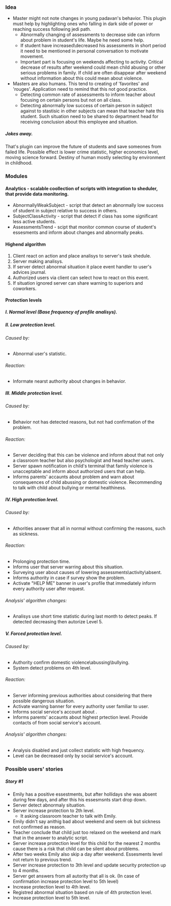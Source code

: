 ﻿### Idea
- Master might not note changes in young padavan's behavior.
This plugin must help by highlighting ones who falling in dark side of power or reaching success following jedi path.
	- Abnormally changing of assessments to decrease side can inform about problem in student's life. Maybe he need some help.
	- If student have increased\decreased his assessments in short period it need to be mentioned in personal conversation to motivate movement.
	- Important part is focusing on weekends affecting to activity. 
	Critical decrease of results after weekend could mean child abusing or other serious problems in family.
	If child are often disappear after weekend without information about this could mean about violence.
- Masters are also humans. This tend to creating of 'favorites' and 'rouges'. Application need to remind that this not good practice.
	- Detecting common rate of assessments to inform teacher about focusing on certain persons but not on all class.
	- Detecting abnormally low success of certain person in subject against to stastisic in other subjects can mean that teacher hate this student.
	Such situation need to be shared to department head for receiving conclusion about this employee and situation.

##### Jokes away. 
That's plugin can improve the future of students and save someones from failed life.
Possible effect is lower crime statistic, higher economics level, moving science forward.
Destiny of human mostly selecting by environment in childhood.

### Modules
#### Analytics - scalable coollection of scripts with integration to sheduler, that provide data monitoring.
- AbnormallyWeakSubject - script that detect an abnormally low success of student in subject relative to success in others.
- SubjectClassActivity - script that detect if class has some significant less active students.
- AssessmentsTrend - scipt that monitor common course of student's essesments and inform about changes and abnormally peaks.

#### Highend algorithm
1. Client react on action and place analisys to server's task shedule.
2. Server making analisys.
3. If server detect abnormal situation it place event handler to user's advices journal.
4. Authorized users via client can select how to react on this event.
5. If situation ignored server can share warning to superiors and coworkers.

#### Protection levels
##### I. Normal level (Base frequency of profile analisys).

##### II. Low protection level. 
###### Caused by: 
- Abnormal user's statistic.

###### Reaction: 
- Informate nearst authority about changes in behavior.

##### III. Middle protection level. 	
###### Caused by: 
- Behavior not has detected reasons, but not had confirmation of the problem.

###### Reaction:
- Server deciding that this can be violence and inform about that not only a classroom teacher but also psychologist and head teacher users.
- Server spawn notification in child's terminal that family violence is unacceptable and inform about authorized users that can help. 
- Informs parents' accaunts about problem and warn about consequences of child abussing or domestic violence. 
Recommending to talk with child about bullying or mental healthiness.

##### IV. High protection level.
###### Caused by: 
- Athorities answer that all in normal without confirming the reasons, such as sickness.

###### Reaction:
- Prolonging protection time.
- Informs user that server warring about this situation. 
- Surveying user about causes of lowering assessments\activity\absent.
- Informs authority in case if survey show the problem.
- Activate "HELP ME" banner in user's profile that immediately inform every authority user after request.

###### Analysis' algorithm changes:
- Analisys use short time statistic  during last month to detect peaks. 
If detected decreasing then autorize Level 5.

##### V. Forced protection level.

###### Caused by:
- Authority confirm domestic violence\abussing\bullying.
- System detect problems on 4th level.

###### Reaction:
- Server informing previous authorities about considering that there possible dangerous situation.
- Activate warning banner for every authority user familiar to user.
- Informs social service's account about .
- Informs parents' accaunts about highest prtection level. Provide contacts of from social service's account.

###### Analysis' algorithm changes:
- Analysis disabled and just collect statistic with high frequency.
- Level can be decreased only by social service's account.


### Possible users' stories
##### Story #1
- Emily has a positive essestments, but after hollidays she was absent during few days, 
and after this his essesmsnts start drop down.
- Server detect abnormaly situation. 
- Server increase protection to 2th level.
	- It asking classroom teacher to talk with Emily.
- Emily didn't say anithig bad about weekend and seem ok but sickness not confirmed as reason. 
- Teacher conclude that child just too relaxed on the weekend and mark that in the answer to analytic script.
- Server increase protection level for this child for the nearest 2 months cause there is a risk that child can be silent about problems.
- After two weeks Emily also skip a day after weekend. Essesments level not return to previous trend.
- Server increase protection to 3th level and update security protection up to 4 months.	
- Server get answers from all autority that all is ok. (In case of confirmation increase protection level to 5th level)
- Increase protection level to 4th level. 
- Registred abnormal situation based on rule of 4th protection level.
- Increase protection level to 5th level. 
